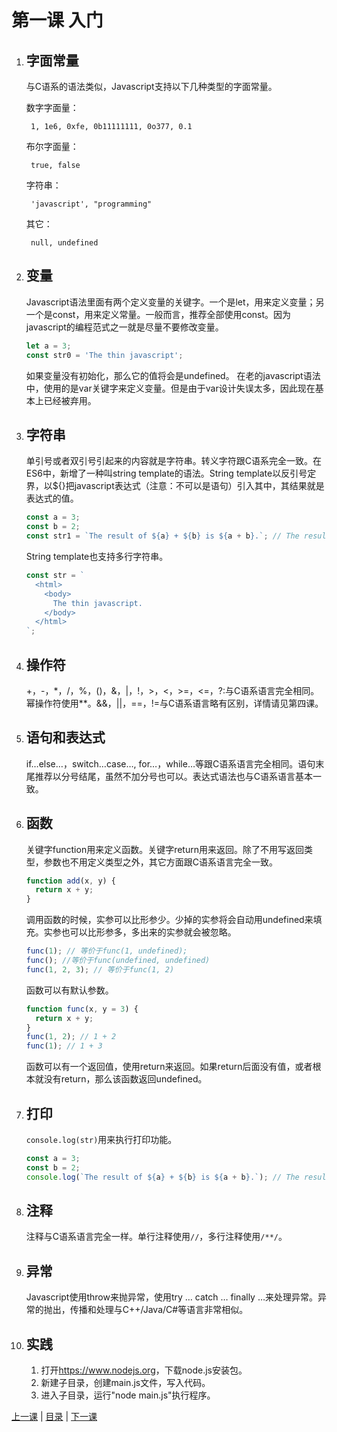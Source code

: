# 第一课 入门
1. ## 字面常量
	与C语系的语法类似，Javascript支持以下几种类型的字面常量。
	
	数字字面量：
	
		1, 1e6, 0xfe, 0b11111111, 0o377, 0.1
	布尔字面量：
	
		true, false
	字符串：
	
		'javascript', "programming"
	其它：
	
		null, undefined

1. ## 变量
	Javascript语法里面有两个定义变量的关键字。一个是let，用来定义变量；另一个是const，用来定义常量。一般而言，推荐全部使用const。因为javascript的编程范式之一就是尽量不要修改变量。
	```javascript
	let a = 3;
	const str0 = 'The thin javascript';
	```
	如果变量没有初始化，那么它的值将会是undefined。
	在老的javascript语法中，使用的是var关键字来定义变量。但是由于var设计失误太多，因此现在基本上已经被弃用。

1. ## 字符串
	单引号或者双引号引起来的内容就是字符串。转义字符跟C语系完全一致。在ES6中，新增了一种叫string template的语法。String template以反引号定界，以${}把javascript表达式（注意：不可以是语句）引入其中，其结果就是表达式的值。
	```javascript
	const a = 3;
	const b = 2;
	const str1 = `The result of ${a} + ${b} is ${a + b}.`; // The result of 3 + 2 is 5.
	```
	String template也支持多行字符串。
	```javascript
	const str = `
	  <html>
	    <body>
	      The thin javascript.
	    </body>
	  </html>
	`;
	```

1. ## 操作符
	+，-，*，/，%，()，&，|，!，>，<，>=，<=，?:与C语系语言完全相同。幂操作符使用**。&&，||，==，!=与C语系语言略有区别，详情请见第四课。

1. ## 语句和表达式
	if…else…，switch…case…, for…，while…等跟C语系语言完全相同。语句末尾推荐以分号结尾，虽然不加分号也可以。表达式语法也与C语系语言基本一致。

1. ## 函数
	关键字function用来定义函数。关键字return用来返回。除了不用写返回类型，参数也不用定义类型之外，其它方面跟C语系语言完全一致。
	```javascript
	function add(x, y) {
	  return x + y;
	}
	```
	调用函数的时候，实参可以比形参少。少掉的实参将会自动用undefined来填充。实参也可以比形参多，多出来的实参就会被忽略。
	```javascript
	func(1); // 等价于func(1, undefined);
	func(); //等价于func(undefined, undefined)
	func(1, 2, 3); // 等价于func(1, 2)
	```
	函数可以有默认参数。
	```javascript
	function func(x, y = 3) {
	  return x + y;
	}
	func(1, 2); // 1 + 2
	func(1); // 1 + 3
	```
	函数可以有一个返回值，使用return来返回。如果return后面没有值，或者根本就没有return，那么该函数返回undefined。

1. ## 打印
	`console.log(str)`用来执行打印功能。
	```javascript
	const a = 3;
	const b = 2;
	console.log(`The result of ${a} + ${b} is ${a + b}.`); // The result of 3 + 2 is 5.
	```

1. ## 注释
	注释与C语系语言完全一样。单行注释使用`//`，多行注释使用`/**/`。

1. ## 异常
	Javascript使用throw来抛异常，使用try … catch … finally …来处理异常。异常的抛出，传播和处理与C++/Java/C#等语言非常相似。

1. ## 实践
	1. 打开<https://www.nodejs.org>，下载node.js安装包。
	1. 新建子目录，创建main.js文件，写入代码。
	1. 进入子目录，运行"node main.js"执行程序。

[上一课](lesson0.md) &#124; [目录](README.md) &#124; [下一课](lesson2.md)

